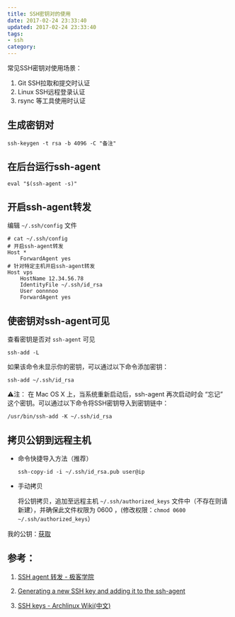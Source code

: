 ```yaml
---
title: SSH密钥对的使用
date: 2017-02-24 23:33:40
updated: 2017-02-24 23:33:40
tags:
- ssh
category:
---
```


常见SSH密钥对使用场景：

1. Git SSH拉取和提交时认证
2. Linux SSH远程登录认证
3. rsync 等工具使用时认证
<!-- more -->
## 生成密钥对

```
ssh-keygen -t rsa -b 4096 -C "备注"
```
## 在后台运行ssh-agent

```
eval "$(ssh-agent -s)"
```
## 开启ssh-agent转发
编辑 `~/.ssh/config` 文件

```
# cat ~/.ssh/config
# 开启ssh-agent转发
Host *
    ForwardAgent yes
# 针对特定主机开启ssh-agent转发
Host vps
    HostName 12.34.56.78
    IdentityFile ~/.ssh/id_rsa
    User oonnnoo
    ForwardAgent yes
```

## 使密钥对ssh-agent可见

查看密钥是否对 `ssh-agent` 可见

```
ssh-add -L
```

如果该命令未显示你的密钥，可以通过以下命令添加密钥：

```
ssh-add ~/.ssh/id_rsa
```

⚠️注： 在 Mac OS X 上，当系统重新启动后，ssh-agent 再次启动时会 “忘记” 这个密钥。可以通过以下命令将SSH密钥导入到密钥链中：

```
/usr/bin/ssh-add -K ~/.ssh/id_rsa
```

## 拷贝公钥到远程主机
- 命令快捷导入方法（推荐）

    ```
    ssh-copy-id -i ~/.ssh/id_rsa.pub user@ip
    ```
- 手动拷贝

    将公钥拷贝，追加至远程主机 `~/.ssh/authorized_keys` 文件中（不存在则请新建），并确保此文件权限为 0600 ，(修改权限：`chmod 0600 ~/.ssh/authorized_keys`）

我的公钥：[获取](https://labs.lidong.me/key/)

## 参考：

1. [SSH agent 转发 - 极客学院](http://wiki.jikexueyuan.com/project/github-developer-guides/using-ssh-agent.html)

2. [Generating a new SSH key and adding it to the ssh-agent](https://help.github.com/articles/generating-a-new-ssh-key-and-adding-it-to-the-ssh-agent/)

3. [SSH keys - Archlinux Wiki(中文)](https://wiki.archlinux.org/index.php/SSH_keys_(%E7%AE%80%E4%BD%93%E4%B8%AD%E6%96%87))

